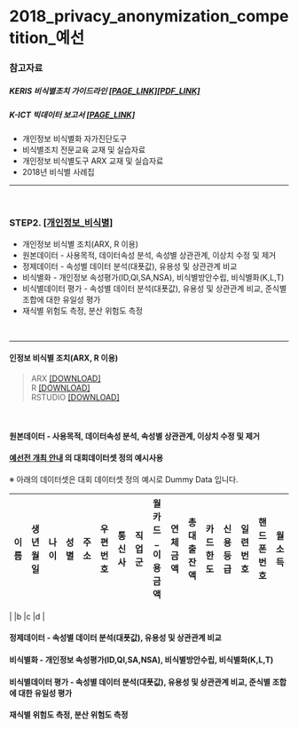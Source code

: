 # 2018_privacy_anonymization_competition_예선

### 참고자료

##### KERIS 비식별조치 가이드라인 [[PAGE_LINK]](http://www.keris.or.kr/know/kn_support02.jsp?bbsid=board18&gbn=view&gp=1&ps=10&sp=&sw=&ob=sor1&ix=25823&orderkey=3)[[PDF_LINK]](http://www.keris.or.kr/board/pb_downloadNew.jsp?bbs_num=22455&ix=25823)


##### K-ICT 빅데이터 보고서 [[PAGE_LINK]](https://kbig.kr/portal/kbig/knowledge/files/bigdata_report.page)
  * 개인정보 비식별화 자가진단도구 
  * 비식별조치 전문교육 교재 및 실습자료  
  * 개인정보 비식별도구 ARX 교재 및 실습자료 
  * 2018년 비식별 사례집 

----

<br>

### STEP2. [[개인정보_비식별]](https://github.com/zel0rd/2018_privacy_anonymization_competition/tree/master/1.예선)
- 개인정보 비식별 조치(ARX, R 이용)  
- 원본데이터 - 사용목적, 데이터속성 분석, 속성별 상관관계, 이상치 수정 및 제거  
- 정제데이터 - 속성별 데이터 분석(대푯값), 유용성 및 상관관계 비교  
- 비식별화 - 개인정보 속성평가(ID,QI,SA,NSA), 비식별방안수립, 비식별화(K,L,T)
- 비식별데이터 평가 - 속성별 데이터 분석(대푯값), 유용성 및 상관관계 비교, 준식별 조합에 대한 유일성 평가  
- 재식별 위험도 측정, 분산 위험도 측정 
  
<br>

----

#### 인정보 비식별 조치(ARX, R 이용)  
> ARX [[DOWNLOAD]](https://arx.deidentifier.org/downloads/)  
> R [[DOWNLOAD]](https://cran.r-project.org)  
> RSTUDIO [[DOWNLOAD]](https://www.rstudio.com/products/rstudio/download/)  

<br>

#### 원본데이터 - 사용목적, 데이터속성 분석, 속성별 상관관계, 이상치 수정 및 제거  

#### [예선전 개최 안내](https://github.com/zel0rd/2018_privacy_anonymization_competition/blob/master/References/02.%5BKISA%5D개인정보_비식별_기술_경진대회_예선전_개최_계획(배포용).pdf) 의 대회데이터셋 정의 예시사용
※ 아래의 데이터셋은 대회 데이터셋 정의 예시로 Dummy Data 입니다.


| 이름 | 생년월일 | 나이 | 성별 | 주소 | 우편번호 | 통신사 | 직업군 | 월카드_이용금액 | 연체금액 | 총대출잔액 | 카드한도 | 신용등급 | 일련번호 | 핸드폰번호 | 월소득 |  
|:-------:|:-------:|:-------:|:-------:|:-------:|:-------:|:-------:|:-------:|:-------:|:-------:|:-------:|:-------:|:-------:|:-------:|:-------:|:-------:|  

| |b        |c        |d        |


#### 정제데이터 - 속성별 데이터 분석(대푯값), 유용성 및 상관관계 비교  
#### 비식별화 - 개인정보 속성평가(ID,QI,SA,NSA), 비식별방안수립, 비식별화(K,L,T)  
#### 비식별데이터 평가 - 속성별 데이터 분석(대푯값), 유용성 및 상관관계 비교, 준식별 조합에 대한 유일성 평가  
#### 재식별 위험도 측정, 분산 위험도 측정 
